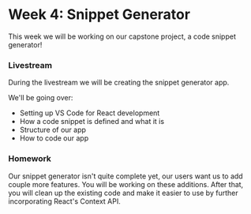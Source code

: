 # Week 4: Snippet Generator

This week we will be working on our capstone project, a code snippet generator!

### Livestream

During the livestream we will be creating the snippet generator app. 

We'll be going over:

- Setting up VS Code for React development
- How a code snippet is defined and what it is
- Structure of our app
- How to code our app

### Homework

Our snippet generator isn't quite complete yet, our users want us to add couple more features. You will be working on these additions. After that, you will clean up the existing code and make it easier to use by further incorporating React's Context API.





